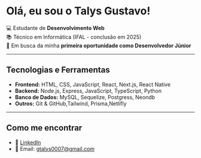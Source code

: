 # Olá, eu sou o Talys Gustavo!

💻 Estudante de **Desenvolvimento Web**  
📚 Técnico em Informática (IFAL - conclusão em 2025)  
🚀 Em busca da minha **primeira oportunidade como Desenvolvedor Júnior**

---

## Tecnologias e Ferramentas
- **Frontend:** HTML, CSS, JavaScript, React, Next.js, React Native
- **Backend:** Node.js, Express, JavaScript, TypeScript, Python
- **Banco de Dados:** MySQL, Sequelize, Postgress, Neondb 
- **Outros:** Git & GitHub,Tailwind, Prisma,Netlifly

---

## Como me encontrar
- 💼 [LinkedIn](https://www.linkedin.com/in/talys-gustavo-f-423b25337)  
- 📧 Email: gtalys0007@gmail.com


